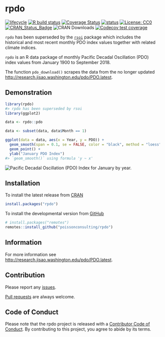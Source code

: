 
<!-- README.md is generated from README.Rmd. Please edit that file -->

# rpdo

<!-- badges: start -->

[![lifecycle](https://img.shields.io/badge/lifecycle-superseded-orange.svg)](https://www.tidyverse.org/lifecycle/#superseded)
[![R build
status](https://github.com/poissonconsulting/rpdo/workflows/R-CMD-check/badge.svg)](https://github.com/poissonconsulting/rpdo/actions)
[![Coverage
Status](https://img.shields.io/codecov/c/github/poissonconsulting/rpdo/master.svg)](https://codecov.io/github/poissonconsulting/rpdo?branch=master)
[![status](https://tinyverse.netlify.com/badge/rpdo)](https://CRAN.R-project.org/package=rpdo)
[![License:
CC0](https://img.shields.io/badge/License-CC0-blue.svg)](https://creativecommons.org/publicdomain/zero/1.0/)
[![CRAN\_Status\_Badge](http://www.r-pkg.org/badges/version/rpdo)](https://cran.r-project.org/package=rpdo)
![CRAN Downloads](http://cranlogs.r-pkg.org/badges/rpdo) [![Codecov test
coverage](https://codecov.io/gh/poissonconsulting/rpdo/branch/master/graph/badge.svg)](https://codecov.io/gh/poissonconsulting/rpdo?branch=master)
<!-- badges: end -->

`rpdo` has been superseded by the
[`rsoi`](https://github.com/boshek/rsoi) package which includes the
historical and most recent monthly PDO index values together with
related climate indices.

`rpdo` is an R data package of monthly Pacific Decadal Oscillation (PDO)
index values from January 1900 to September 2018.

The function `pdo_download()` scrapes the data from the no longer
updated <http://research.jisao.washington.edu/pdo/PDO.latest>.

## Demonstration

``` r
library(rpdo)
#> rpdo has been superseded by rsoi
library(ggplot2)

data <- rpdo::pdo

data <- subset(data, data$Month == 1)

ggplot(data = data, aes(x = Year, y = PDO)) +
  geom_smooth(span = 0.1, se = FALSE, color = "black", method = "loess") +
  geom_point() +
  ylab("January PDO Index")
#> `geom_smooth()` using formula 'y ~ x'
```

![Pacific Decadal Oscillation (PDO) Index for January by
year.](man/figures/README-unnamed-chunk-2-1.png)

## Installation

To install the latest release from [CRAN](https://cran.r-project.org)

``` r
install.packages("rpdo")
```

To install the developmental version from
[GitHub](https://github.com/poissonconsulting/rpdo)

``` r
# install.packages("remotes")
remotes::install_github("poissonconsulting/rpdo")
```

## Information

For more information see
<http://research.jisao.washington.edu/pdo/PDO.latest>.

## Contribution

Please report any
[issues](https://github.com/poissonconsulting/rpdo/issues).

[Pull requests](https://github.com/poissonconsulting/rpdo/pulls) are
always welcome.

## Code of Conduct

Please note that the rpdo project is released with a [Contributor Code
of
Conduct](https://contributor-covenant.org/version/2/0/CODE_OF_CONDUCT.html).
By contributing to this project, you agree to abide by its terms.
